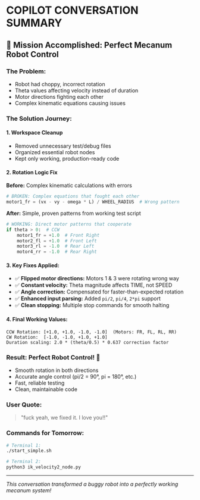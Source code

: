 # COPILOT CONVERSATION SUMMARY

## 🎯 **Mission Accomplished: Perfect Mecanum Robot Control**

### **The Problem:**
- Robot had choppy, incorrect rotation
- Theta values affecting velocity instead of duration  
- Motor directions fighting each other
- Complex kinematic equations causing issues

### **The Solution Journey:**

#### 1. **Workspace Cleanup**
- Removed unnecessary test/debug files
- Organized essential robot nodes
- Kept only working, production-ready code

#### 2. **Rotation Logic Fix**
**Before:** Complex kinematic calculations with errors
```python
# BROKEN: Complex equations that fought each other
motor1_fr = (vx - vy - omega * L) / WHEEL_RADIUS  # Wrong pattern
```

**After:** Simple, proven patterns from working test script
```python
# WORKING: Direct motor patterns that cooperate
if theta > 0:  # CCW
    motor1_fr = +1.0  # Front Right
    motor2_fl = +1.0  # Front Left  
    motor3_rl = -1.0  # Rear Left
    motor4_rr = -1.0  # Rear Right
```

#### 3. **Key Fixes Applied:**
- ✅ **Flipped motor directions:** Motors 1 & 3 were rotating wrong way
- ✅ **Constant velocity:** Theta magnitude affects TIME, not SPEED
- ✅ **Angle correction:** Compensated for faster-than-expected rotation  
- ✅ **Enhanced input parsing:** Added `pi/2`, `pi/4`, `2*pi` support
- ✅ **Clean stopping:** Multiple stop commands for smooth halting

#### 4. **Final Working Values:**
```
CCW Rotation: [+1.0, +1.0, -1.0, -1.0]  (Motors: FR, FL, RL, RR)
CW Rotation:  [-1.0, -1.0, +1.0, +1.0] 
Duration scaling: 2.0 * (theta/0.5) * 0.637 correction factor
```

### **Result: Perfect Robot Control! 🎉**
- Smooth rotation in both directions
- Accurate angle control (pi/2 = 90°, pi = 180°, etc.)
- Fast, reliable testing
- Clean, maintainable code

### **User Quote:**
> "fuck yeah, we fixed it. I love you!!"

### **Commands for Tomorrow:**
```bash
# Terminal 1:
./start_simple.sh

# Terminal 2: 
python3 ik_velocity2_node.py
```

---
*This conversation transformed a buggy robot into a perfectly working mecanum system!*
